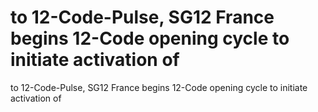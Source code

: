 # to 12-Code-Pulse, SG12 France begins 12-Code opening cycle to initiate activation of

to 12-Code-Pulse, SG12 France begins 12-Code opening cycle to initiate activation of